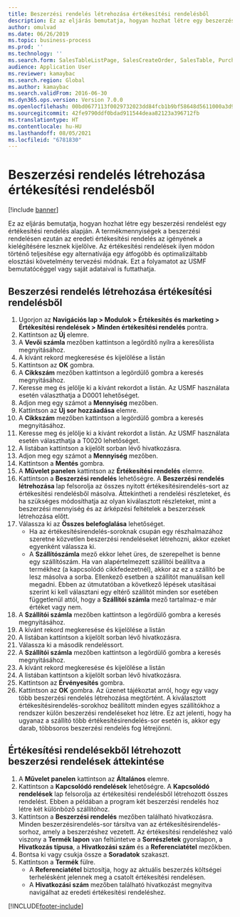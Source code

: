 ```yaml
---
title: Beszerzési rendelés létrehozása értékesítési rendelésből
description: Ez az eljárás bemutatja, hogyan hozhat létre egy beszerzési rendelést egy értékesítési rendelés alapján.
author: omulvad
ms.date: 06/26/2019
ms.topic: business-process
ms.prod: ''
ms.technology: ''
ms.search.form: SalesTableListPage, SalesCreateOrder, SalesTable, PurchCreateFromSalesOrder, VendAccountItemLookup, SalesTableReferences, PurchTable, PurchTablePart
audience: Application User
ms.reviewer: kamaybac
ms.search.region: Global
ms.author: kamaybac
ms.search.validFrom: 2016-06-30
ms.dyn365.ops.version: Version 7.0.0
ms.openlocfilehash: 00bd0677113f0029732023dd84fcb1b9bf58648d5611000a3d95376c7d9131e6
ms.sourcegitcommit: 42fe9790ddf0bdad911544deaa82123a396712fb
ms.translationtype: HT
ms.contentlocale: hu-HU
ms.lasthandoff: 08/05/2021
ms.locfileid: "6781830"
---
```

# <a name="create-a-purchase-order-from-a-sales-order"></a>Beszerzési rendelés létrehozása értékesítési rendelésből

[!include [banner](../../includes/banner.md)]

Ez az eljárás bemutatja, hogyan hozhat létre egy beszerzési rendelést egy értékesítési rendelés alapján. A termékmennyiségek a beszerzési rendelésen ezután az eredeti értékesítési rendelés az igényének a kielégítésére lesznek kijelölve. Az értékesítési rendelések ilyen módon történő teljesítése egy alternatívája egy átfogóbb és optimalizáltabb elosztási követelmény tervezési módnak. Ezt a folyamatot az USMF bemutatócéggel vagy saját adataival is futtathatja.


## <a name="create-a-purchase-order-from-a-sales-order"></a>Beszerzési rendelés létrehozása értékesítési rendelésből
1. Ugorjon az **Navigációs lap > Modulok > Értékesítés és marketing > Értékesítési rendelések > Minden értékesítési rendelés** pontra.
2. Kattintson az **Új** elemre.
3. A **Vevői számla** mezőben kattintson a legördítő nyílra a keresőlista megnyitásához.
4. A kívánt rekord megkeresése és kijelölése a listán
5. Kattintson az **OK** gombra.
6. A **Cikkszám** mezőben kattintson a legördülő gombra a keresés megnyitásához.
7. Keresse meg és jelölje ki a kívánt rekordot a listán. Az USMF használata esetén választhatja a D0001 lehetőséget.  
8. Adjon meg egy számot a **Mennyiség** mezőben.
9. Kattintson az **Új sor hozzáadása** elemre.
10. A **Cikkszám** mezőben kattintson a legördülő gombra a keresés megnyitásához.
11. Keresse meg és jelölje ki a kívánt rekordot a listán. Az USMF használata esetén választhatja a T0020 lehetőséget.  
12. A listában kattintson a kijelölt sorban lévő hivatkozásra.
13. Adjon meg egy számot a **Mennyiség** mezőben.
14. Kattintson a **Mentés** gombra.
15. A **Művelet panelen** kattintson az **Értékesítési rendelés** elemre.
16. Kattintson a **Beszerzési rendelés** lehetőségre. A **Beszerzési rendelés létrehozása** lap felsorolja az összes nyitott értékesítésirendelés-sort az értékesítési rendelésből másolva. Áttekintheti a rendelési részleteket, és ha szükséges módosíthatja az olyan kiválasztott részleteket, mint a beszerzési mennyiség és az árképzési feltételek a beszerzések létrehozása előtt. 
17. Válassza ki az **Összes belefoglalása** lehetőséget.
    - Ha az értékesítésirendelés-soroknak csupán egy részhalmazához szeretne közvetlen beszerzési rendeléseket létrehozni, akkor ezeket egyenként válassza ki.  
    - A **Szállítószámla** mező ekkor lehet üres, de szerepelhet is benne egy szállítószám. Ha van alapértelmezett szállítói beállítva a termékhez (a kapcsolódó cikkfedezetnél), akkor az ez a szállító be lesz másolva a sorba. Ellenkező esetben a szállítót manuálisan kell megadni.  Ebben az útmutatóban a következő lépések utasításai szerint ki kell választani egy eltérő szállítót minden sor esetében függetlenül attól, hogy a **Szállítói számla** mező tartalmaz-e már értéket vagy nem.  
18. A **Szállítói számla** mezőben kattintson a legördülő gombra a keresés megnyitásához.
19. A kívánt rekord megkeresése és kijelölése a listán
20. A listában kattintson a kijelölt sorban lévő hivatkozásra.
21. Válassza ki a második rendeléssort.
22. A **Szállítói számla** mezőben kattintson a legördülő gombra a keresés megnyitásához.
23. A kívánt rekord megkeresése és kijelölése a listán
24. A listában kattintson a kijelölt sorban lévő hivatkozásra.
25. Kattintson az **Érvényesítés** gombra.
26. Kattintson az **OK** gombra. Az üzenet tájékoztat arról, hogy egy vagy több beszerzési rendelés létrehozása megtörtént. A kiválasztott értékesítésirendelés-sorokhoz beállított minden egyes szállítókhoz a rendszer külön beszerzési rendeléseket hoz létre. Ez azt jelenti, hogy ha ugyanaz a szállító több értékesítésirendelés-sor esetén is, akkor egy darab, többsoros beszerzési rendelés fog létrejönni.  

## <a name="review-purchase-orders-created-from-sales-orders"></a>Értékesítési rendelésekből létrehozott beszerzési rendelések áttekintése
1. A **Művelet panelen** kattintson az **Általános** elemre.
2. Kattintson a **Kapcsolódó rendelések** lehetőségre. A **Kapcsolódó rendelések** lap felsorolja az értékesítési rendelésből létrehozott összes rendelést. Ebben a példában a program két beszerzési rendelés hoz létre két különböző szállítóhoz. 
3. Kattintson a **Beszerzési rendelés** mezőben található hivatkozásra. Minden beszerzésirendelés-sor társítva van az értékesítésirendelés-sorhoz, amely a beszerzéshez vezetett. Az értékesítési rendeléshez való viszony a **Termék lapon** van feltüntetve a **Sorrészletek** gyorslapon, a **Hivatkozás típusa**, a **Hivatkozási szám** és a **Referenciatétel** mezőkben.  
4. Bontsa ki vagy csukja össze a **Soradatok** szakaszt.
5. Kattintson a **Termék** fülre.
    - A **Referenciatétel** biztosítja, hogy az aktuális beszerzés költségei terhelésként jelennek meg a csatolt értékesítési rendelésen.  
    - A **Hivatkozási szám** mezőben található hivatkozást megnyitva navigálhat az eredeti értékesítési rendeléshez.  



[!INCLUDE[footer-include](../../../includes/footer-banner.md)]